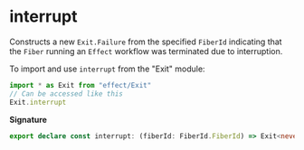 # interrupt

Constructs a new `Exit.Failure` from the specified `FiberId` indicating that
the `Fiber` running an `Effect` workflow was terminated due to interruption.

To import and use `interrupt` from the "Exit" module:

```ts
import * as Exit from "effect/Exit"
// Can be accessed like this
Exit.interrupt
```

**Signature**

```ts
export declare const interrupt: (fiberId: FiberId.FiberId) => Exit<never>
```
